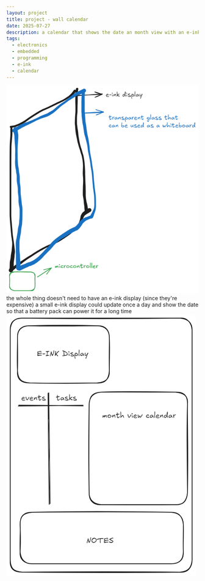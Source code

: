 ```yaml
---
layout: project
title: project - wall calendar
date: 2025-07-27
description: a calendar that shows the date an month view with an e-ink display embedded into a whiteboard
tags:
  - electronics
  - embedded
  - programming
  - e-ink
  - calendar
---
```

![](/assets/images/Pasted%20image%2020250727223147.png)
the whole thing doesn't need to have an e-ink display (since they're expensive)
a small e-ink display could update once a day and show the date so that a battery pack can power it for a long time
![](/assets/images/Pasted%20image%2020250727223302.png)